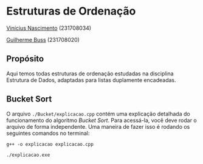 # Estruturas de Ordenação

[Vinícius Nascimento](https://github.com/Vinasque) (231708034)

[Guilherme Buss](https://github.com/GBussDS) (231708020)


## Propósito

Aqui temos todas estruturas de ordenação estudadas na disciplina Estrutura de Dados, adaptadas para listas duplamente encadeadas.

## Bucket Sort

O arquivo `./Bucket/explicacao.cpp` contém uma explicação detalhada do funcionamento do algoritmo *Bucket Sort*. Para acessá-la, você deve rodar o arquivo de forma independente. Uma maneira de fazer isso é rodando os seguintes comandos no terminal:

`g++ -o explicacao explicacao.cpp`

`./explicacao.exe`
